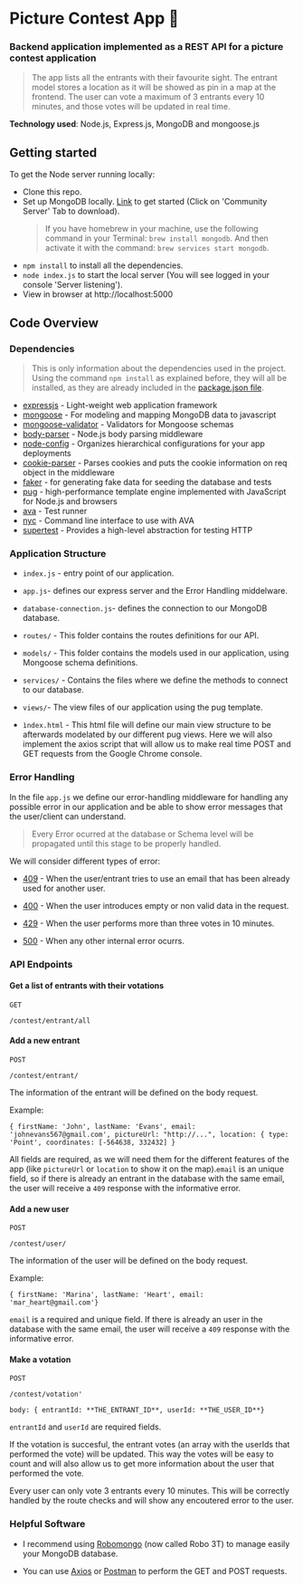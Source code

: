 <h1 align>Picture Contest App 🌁</h1>

### Backend application implemented as a REST API for a picture contest application

> The app lists all the entrants with their favourite sight. The entrant model stores a location as it will be showed as pin in a map at the frontend. The user can vote a maximum of 3 entrants every 10 minutes, and those votes will be updated in real time.

**Technology used**: Node.js, Express.js, MongoDB and mongoose.js

## Getting started

To get the Node server running locally:

* Clone this repo.
* Set up MongoDB locally. [Link](https://www.mongodb.com/download-center?jmp=nav#community) to get started (Click on 'Community Server' Tab to download).
  > If you have homebrew in your machine, use the following command in your Terminal: `brew install mongodb`. And then activate it with the command: `brew services start mongodb`.
* `npm install` to install all the dependencies.
* `node index.js` to start the local server (You will see logged in your console 'Server listening').
* View in browser at http://localhost:5000

## Code Overview

### Dependencies

> This is only information about the dependencies used in the project. Using the command `npm install` as explained before, they will all be installed, as they are already included in the [package.json file](https://docs.npmjs.com/files/package.json).

* [expressjs](https://github.com/expressjs/express) - Light-weight web application framework
* [mongoose](https://github.com/Automattic/mongoose) - For modeling and mapping MongoDB data to javascript
* [mongoose-validator](https://github.com/leepowellcouk/mongoose-validator) - Validators for Mongoose schemas
* [body-parser](https://github.com/expressjs/body-parser) - Node.js body parsing middleware
* [node-config](https://github.com/lorenwest/node-config) - Organizes hierarchical configurations for your app deployments
* [cookie-parser](https://github.com/expressjs/cookie-parser) - Parses cookies and puts the cookie information on req object in the middleware
* [faker](https://github.com/Marak/Faker.js) - for generating fake data for seeding the database and tests
* [pug](https://github.com/pugjs/pug) - high-performance template engine implemented with JavaScript for Node.js and browsers
* [ava](https://github.com/avajs/ava) - Test runner
* [nyc](https://github.com/istanbuljs/nyc) - Command line interface to use with AVA
* [supertest](https://github.com/visionmedia/supertest) - Provides a high-level abstraction for testing HTTP

### Application Structure

* `index.js` - entry point of our application.

* `app.js`- defines our express server and the Error Handling middelware.

* `database-connection.js`- defines the connection to our MongoDB database.

* `routes/` - This folder contains the routes definitions for our API.

* `models/` - This folder contains the models used in our application, using Mongoose schema definitions.

* `services/` - Contains the files where we define the methods to connect to our database.

* `views/`- The view files of our application using the pug template.

* `ìndex.html` - This html file will define our main view structure to be afterwards modelated by our different pug views. Here we will also implement the axios script that will allow us to make real time POST and GET requests from the Google Chrome console.

### Error Handling

In the file `app.js` we define our error-handling middleware for handling any possible error in our application and be able to show error messages that the user/client can understand.

> Every Error ocurred at the database or Schema level will be propagated until this stage to be properly handled.

We will consider different types of error:

* [409](https://httpstatuses.com/409) - When the user/entrant tries to use an email that has been already used for another user.

* [400](https://httpstatuses.com/400) - When the user introduces empty or non valid data in the request.

* [429](https://httpstatuses.com/429) - When the user performs more than three votes in 10 minutes.

* [500](https://httpstatuses.com/500) - When any other internal error ocurrs.

### API Endpoints

#### Get a list of entrants with their votations

`GET`

```
/contest/entrant/all
```

#### Add a new entrant

`POST`

```
/contest/entrant/
```

The information of the entrant will be defined on the body request.

Example:

```
{ firstName: 'John', lastName: 'Evans', email: 'johnevans567@gmail.com', pictureUrl: "http://...", location: { type: 'Point', coordinates: [-564638, 332432] }
```

All fields are required, as we will need them for the different features of the app (like `pictureUrl` or `location` to show it on the map).`email` is an unique field, so if there is already an entrant in the database with the same email, the user will receive a `409` response with the informative error.

#### Add a new user

`POST`

```
/contest/user/
```

The information of the user will be defined on the body request.

Example:

```
{ firstName: 'Marina', lastName: 'Heart', email: 'mar_heart@gmail.com'}
```

`email` is a required and unique field. If there is already an user in the database with the same email, the user will receive a `409` response with the informative error.

#### Make a votation

`POST`

```
/contest/votation'
```

```
body: { entrantId: **THE_ENTRANT_ID**, userId: **THE_USER_ID**}
```

`entrantId` and `userId` are required fields.

If the votation is succesful, the entrant votes (an array with the userIds that performed the vote) will be updated. This way the votes will be easy to count and will also allow us to get more information about the user that performed the vote.

Every user can only vote 3 entrants every 10 minutes. This will be correctly handled by the route checks and will show any encoutered error to the user.

### Helpful Software

* I recommend using [Robomongo](https://robomongo.org/) (now called Robo 3T) to manage easily your MongoDB database.

* You can use [Axios](https://github.com/axios/axios) or [Postman](https://www.getpostman.com/) to perform the GET and POST requests.
